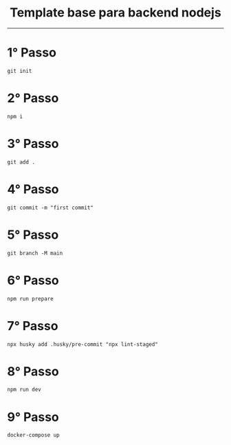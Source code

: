 <div align="center">
  <h1>Template base para backend nodejs</h1>
</div>

----

# 1° Passo

```
git init
```

# 2° Passo

```
npm i
```

# 3° Passo

```
git add .
```

# 4° Passo

```
git commit -m "first commit"
```

# 5° Passo

```
git branch -M main
```

# 6° Passo

```
npm run prepare
```

# 7° Passo

```
npx husky add .husky/pre-commit "npx lint-staged"
```

# 8° Passo

```
npm run dev
```

# 9° Passo

```
docker-compose up
```
